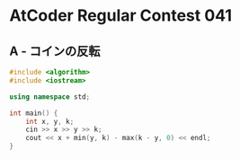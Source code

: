 # AtCoder Regular Contest 041
## A - コインの反転
```cpp
#include <algorithm>
#include <iostream>

using namespace std;

int main() {
    int x, y, k;
    cin >> x >> y >> k;
    cout << x + min(y, k) - max(k - y, 0) << endl;
}
```

